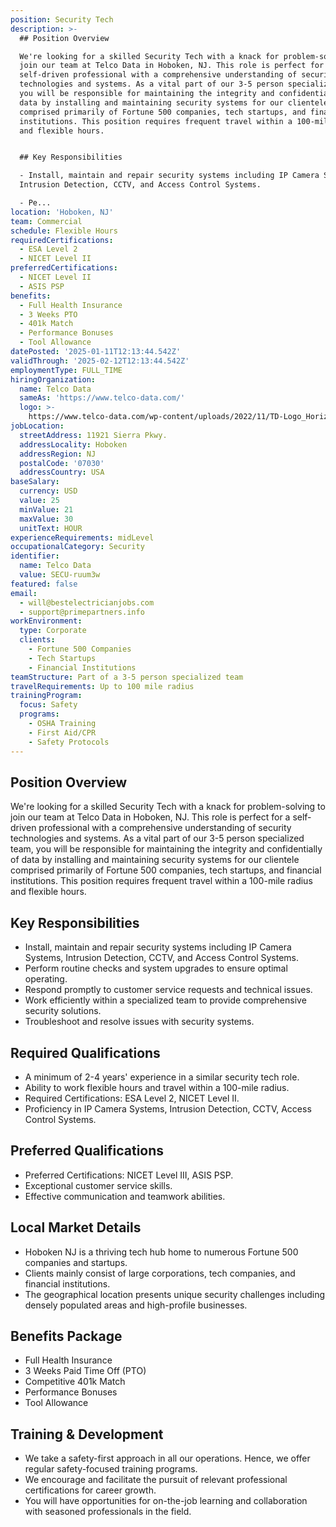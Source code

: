 ```yaml
---
position: Security Tech
description: >-
  ## Position Overview

  We're looking for a skilled Security Tech with a knack for problem-solving to
  join our team at Telco Data in Hoboken, NJ. This role is perfect for a
  self-driven professional with a comprehensive understanding of security
  technologies and systems. As a vital part of our 3-5 person specialized team,
  you will be responsible for maintaining the integrity and confidentially of
  data by installing and maintaining security systems for our clientele
  comprised primarily of Fortune 500 companies, tech startups, and financial
  institutions. This position requires frequent travel within a 100-mile radius
  and flexible hours.


  ## Key Responsibilities

  - Install, maintain and repair security systems including IP Camera Systems,
  Intrusion Detection, CCTV, and Access Control Systems.

  - Pe...
location: 'Hoboken, NJ'
team: Commercial
schedule: Flexible Hours
requiredCertifications:
  - ESA Level 2
  - NICET Level II
preferredCertifications:
  - NICET Level II
  - ASIS PSP
benefits:
  - Full Health Insurance
  - 3 Weeks PTO
  - 401k Match
  - Performance Bonuses
  - Tool Allowance
datePosted: '2025-01-11T12:13:44.542Z'
validThrough: '2025-02-12T12:13:44.542Z'
employmentType: FULL_TIME
hiringOrganization:
  name: Telco Data
  sameAs: 'https://www.telco-data.com/'
  logo: >-
    https://www.telco-data.com/wp-content/uploads/2022/11/TD-Logo_Horizontal_Color.webp
jobLocation:
  streetAddress: 11921 Sierra Pkwy.
  addressLocality: Hoboken
  addressRegion: NJ
  postalCode: '07030'
  addressCountry: USA
baseSalary:
  currency: USD
  value: 25
  minValue: 21
  maxValue: 30
  unitText: HOUR
experienceRequirements: midLevel
occupationalCategory: Security
identifier:
  name: Telco Data
  value: SECU-ruum3w
featured: false
email:
  - will@bestelectricianjobs.com
  - support@primepartners.info
workEnvironment:
  type: Corporate
  clients:
    - Fortune 500 Companies
    - Tech Startups
    - Financial Institutions
teamStructure: Part of a 3-5 person specialized team
travelRequirements: Up to 100 mile radius
trainingProgram:
  focus: Safety
  programs:
    - OSHA Training
    - First Aid/CPR
    - Safety Protocols
---
```




## Position Overview
We're looking for a skilled Security Tech with a knack for problem-solving to join our team at Telco Data in Hoboken, NJ. This role is perfect for a self-driven professional with a comprehensive understanding of security technologies and systems. As a vital part of our 3-5 person specialized team, you will be responsible for maintaining the integrity and confidentially of data by installing and maintaining security systems for our clientele comprised primarily of Fortune 500 companies, tech startups, and financial institutions. This position requires frequent travel within a 100-mile radius and flexible hours.

## Key Responsibilities
- Install, maintain and repair security systems including IP Camera Systems, Intrusion Detection, CCTV, and Access Control Systems.
- Perform routine checks and system upgrades to ensure optimal operating.
- Respond promptly to customer service requests and technical issues.
- Work efficiently within a specialized team to provide comprehensive security solutions.
- Troubleshoot and resolve issues with security systems.
 
## Required Qualifications
- A minimum of 2-4 years' experience in a similar security tech role.
- Ability to work flexible hours and travel within a 100-mile radius.
- Required Certifications: ESA Level 2, NICET Level II.
- Proficiency in IP Camera Systems, Intrusion Detection, CCTV, Access Control Systems.
  
## Preferred Qualifications
- Preferred Certifications: NICET Level III, ASIS PSP.
- Exceptional customer service skills.
- Effective communication and teamwork abilities.

## Local Market Details
- Hoboken NJ is a thriving tech hub home to numerous Fortune 500 companies and startups.
- Clients mainly consist of large corporations, tech companies, and financial institutions.
- The geographical location presents unique security challenges including densely populated areas and high-profile businesses.
 
## Benefits Package
- Full Health Insurance
- 3 Weeks Paid Time Off (PTO)
- Competitive 401k Match
- Performance Bonuses
- Tool Allowance
  
## Training & Development
- We take a safety-first approach in all our operations. Hence, we offer regular safety-focused training programs.
- We encourage and facilitate the pursuit of relevant professional certifications for career growth.
- You will have opportunities for on-the-job learning and collaboration with seasoned professionals in the field.

